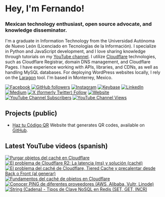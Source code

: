 # Hey, I'm Fernando!

### Mexican technology enthusiast, open source advocate, and knowledge disseminator.
I'm a graduate in Information Technology from the Universidad Autónoma de Nuevo León (Licenciado en Tecnologías de la Información). I specialize in Python and JavaScript development, and I love sharing knowledge through tutorials on my [YouTube channel](https://www.youtube.com/fernandodilland). I utilize [Cloudflare](https://github.com/cloudflare) technologies, such as Cloudflare Registrar, domain DNS management, and Cloudflare Pages. I have experience working with APIs, libraries, and CDNs, as well as handling MySQL databases. For deploying WordPress websites locally, I rely on the [Laragon](https://github.com/leokhoa/laragon) tool. I'm based in Monterrey, Mexico.

[![Facebook](https://img.shields.io/badge/Connect-@fernandodilland-1877F2?style=social&logo=facebook)](https://www.facebook.com/profile.php?id=100076957804767)
[![GitHub followers](https://img.shields.io/github/followers/fernandodilland?label=Follow&style=social)](https://github.com/fernandodilland)
[![Instagram](https://img.shields.io/badge/Follow-@fernandodilland-E4405F?style=social&logo=instagram)](https://instagram.com/fernandodilland)
[![Keybase](https://img.shields.io/badge/Verify-@fernandodilland-33A0FF?style=social&logo=keybase)](https://keybase.io/fernandodilland)
[![LinkedIn](https://img.shields.io/badge/Connect-@fernandodilland-0A66C2?style=social&logo=linkedin)](https://www.linkedin.com/in/fernandodilland)
[![Medium](https://img.shields.io/badge/Read-@fernandodilland-000000?style=social&logo=medium)](https://medium.com/@fernandodilland)
[![X (formerly Twitter) Follow](https://img.shields.io/twitter/follow/fernandodilland?style=social)](https://twitter.com/fernandodilland)
[![Website](https://img.shields.io/badge/Visit-fernandodilland.com-FF7139?style=social&logo=firefox)](https://fernandodilland.com/)
[![YouTube Channel Subscribers](https://img.shields.io/youtube/channel/subscribers/UCvu9lyZixV1Ob06Wvh0dnNw?style=social)](https://www.youtube.com/c/FernandoDilland)
[![YouTube Channel Views](https://img.shields.io/youtube/channel/views/UCvu9lyZixV1Ob06Wvh0dnNw?style=social)](https://www.youtube.com/c/FernandoDilland)

## Projects (public)
- [Haz tu Código QR](https://hazqr.com/) Website that generates QR codes, available on [GitHub](https://github.com/fernandodilland/hazqr).

## Latest YouTube videos (spanish)
<!-- BEGIN YOUTUBE-CARDS -->
[![Purgar objetos del caché en Cloudflare](https://ytcards.demolab.com/?id=vGLilWxxbHY&title=Purgar+objetos+del+cach%C3%A9+en+Cloudflare&lang=en&timestamp=1755874904&background_color=%230d1117&title_color=%23ffffff&stats_color=%23dedede&max_title_lines=1&width=250&border_radius=5 "Purgar objetos del caché en Cloudflare")](https://www.youtube.com/watch?v=vGLilWxxbHY)
[![El problema de Cloudflare R2: La latencia (ms) y solución (caché)](https://ytcards.demolab.com/?id=FnxyHhfcigI&title=El+problema+de+Cloudflare+R2%3A+La+latencia+%28ms%29+y+soluci%C3%B3n+%28cach%C3%A9%29&lang=en&timestamp=1755788433&background_color=%230d1117&title_color=%23ffffff&stats_color=%23dedede&max_title_lines=1&width=250&border_radius=5 "El problema de Cloudflare R2: La latencia (ms) y solución (caché)")](https://www.youtube.com/watch?v=FnxyHhfcigI)
[![El problema del caché de Cloudflare, Tiered Cache y precalentar desde Back o Front (al generar)](https://ytcards.demolab.com/?id=3bieXCZ98e0&title=El+problema+del+cach%C3%A9+de+Cloudflare%2C+Tiered+Cache+y+precalentar+desde+Back+o+Front+%28al+generar%29&lang=en&timestamp=1755702006&background_color=%230d1117&title_color=%23ffffff&stats_color=%23dedede&max_title_lines=1&width=250&border_radius=5 "El problema del caché de Cloudflare, Tiered Cache y precalentar desde Back o Front (al generar)")](https://www.youtube.com/watch?v=3bieXCZ98e0)
[![Fundamentos del caché de objetos en Cloudflare](https://ytcards.demolab.com/?id=1EoP_gOWY-I&title=Fundamentos+del+cach%C3%A9+de+objetos+en+Cloudflare&lang=en&timestamp=1755623023&background_color=%230d1117&title_color=%23ffffff&stats_color=%23dedede&max_title_lines=1&width=250&border_radius=5 "Fundamentos del caché de objetos en Cloudflare")](https://www.youtube.com/watch?v=1EoP_gOWY-I)
[![Conocer PING de diferentes proveedores (AWS, Alibaba, Vultr, Linode)](https://ytcards.demolab.com/?id=W-65P6CLwfI&title=Conocer+PING+de+diferentes+proveedores+%28AWS%2C+Alibaba%2C+Vultr%2C+Linode%29&lang=en&timestamp=1755489751&background_color=%230d1117&title_color=%23ffffff&stats_color=%23dedede&max_title_lines=1&width=250&border_radius=5 "Conocer PING de diferentes proveedores (AWS, Alibaba, Vultr, Linode)")](https://www.youtube.com/watch?v=W-65P6CLwfI)
[![String (Cadena) - Tipos de Clave NoSQL en Redis (SET, GET,  INCR)](https://ytcards.demolab.com/?id=mh8SxxmjtAE&title=String+%28Cadena%29+-+Tipos+de+Clave+NoSQL+en+Redis+%28SET%2C+GET%2C++INCR%29&lang=en&timestamp=1751957414&background_color=%230d1117&title_color=%23ffffff&stats_color=%23dedede&max_title_lines=1&width=250&border_radius=5 "String (Cadena) - Tipos de Clave NoSQL en Redis (SET, GET,  INCR)")](https://www.youtube.com/watch?v=mh8SxxmjtAE)
<!-- END YOUTUBE-CARDS -->

